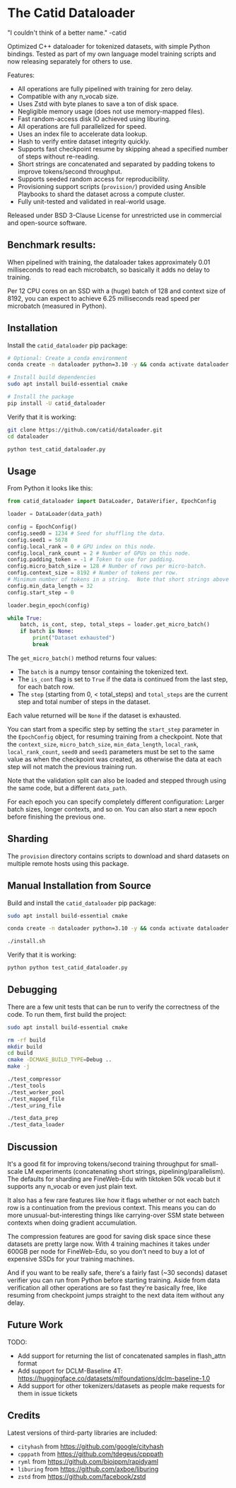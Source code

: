 # The Catid Dataloader

"I couldn't think of a better name." -catid

Optimized C++ dataloader for tokenized datasets, with simple Python bindings.  Tested as part of my own language model training scripts and now releasing separately for others to use.

Features:
* All operations are fully pipelined with training for zero delay.
* Compatible with any n_vocab size.
* Uses Zstd with byte planes to save a ton of disk space.
* Negligible memory usage (does not use memory-mapped files).
* Fast random-access disk IO achieved using liburing.
* All operations are full parallelized for speed.
* Uses an index file to accelerate data lookup.
* Hash to verify entire dataset integrity quickly.
* Supports fast checkpoint resume by skipping ahead a specified number of steps without re-reading.
* Short strings are concatenated and separated by padding tokens to improve tokens/second throughput.
* Supports seeded random access for reproducibility.
* Provisioning support scripts (`provision/`) provided using Ansible Playbooks to shard the dataset across a compute cluster.
* Fully unit-tested and validated in real-world usage.

Released under BSD 3-Clause License for unrestricted use in commercial and open-source software.


## Benchmark results:

When pipelined with training, the dataloader takes approximately 0.01 milliseconds to read each microbatch, so basically it adds no delay to training.

Per 12 CPU cores on an SSD with a (huge) batch of 128 and context size of 8192, you can expect to achieve 6.25 milliseconds read speed per microbatch (measured in Python).


## Installation

Install the `catid_dataloader` pip package:

```bash
# Optional: Create a conda environment
conda create -n dataloader python=3.10 -y && conda activate dataloader

# Install build dependencies
sudo apt install build-essential cmake

# Install the package
pip install -U catid_dataloader
```

Verify that it is working:

```bash
git clone https://github.com/catid/dataloader.git
cd dataloader

python test_catid_dataloader.py
```


## Usage

From Python it looks like this:

```python
from catid_dataloader import DataLoader, DataVerifier, EpochConfig

loader = DataLoader(data_path)

config = EpochConfig()
config.seed0 = 1234 # Seed for shuffling the data.
config.seed1 = 5678
config.local_rank = 0 # GPU index on this node.
config.local_rank_count = 2 # Number of GPUs on this node.
config.padding_token = -1 # Token to use for padding.
config.micro_batch_size = 128 # Number of rows per micro-batch.
config.context_size = 8192 # Number of tokens per row.
# Minimum number of tokens in a string.  Note that short strings above this size are concatenated and separated by padding tokens.
config.min_data_length = 32
config.start_step = 0

loader.begin_epoch(config)

while True:
    batch, is_cont, step, total_steps = loader.get_micro_batch()
    if batch is None:
        print("Dataset exhausted")
        break
```

The `get_micro_batch()` method returns four values:
* The `batch` is a numpy tensor containing the tokenized text.
* The `is_cont` flag is set to `True` if the data is continued from the last step, for each batch row.
* The `step` (starting from 0, < total_steps) and `total_steps` are the current step and total number of steps in the dataset.

Each value returned will be `None` if the dataset is exhausted.

You can start from a specific step by setting the `start_step` parameter in the `EpochConfig` object, for resuming training from a checkpoint.  Note that the `context_size`, `micro_batch_size`, `min_data_length`, `local_rank`, `local_rank_count`, `seed0` and `seed1` parameters must be set to the same value as when the checkpoint was created, as otherwise the data at each step will not match the previous training run.

Note that the validation split can also be loaded and stepped through using the same code, but a different `data_path`.

For each epoch you can specify completely different configuration: Larger batch sizes, longer contexts, and so on.  You can also start a new epoch before finishing the previous one.


## Sharding

The `provision` directory contains scripts to download and shard datasets on multiple remote hosts using this package.


## Manual Installation from Source

Build and install the `catid_dataloader` pip package:

```bash
sudo apt install build-essential cmake

conda create -n dataloader python=3.10 -y && conda activate dataloader

./install.sh
```

Verify that it is working:

```bash
python python test_catid_dataloader.py
```


## Debugging

There are a few unit tests that can be run to verify the correctness of the code.  To run them, first build the project:

```bash
sudo apt install build-essential cmake

rm -rf build
mkdir build
cd build
cmake -DCMAKE_BUILD_TYPE=Debug ..
make -j

./test_compressor
./test_tools
./test_worker_pool
./test_mapped_file
./test_uring_file

./test_data_prep
./test_data_loader
```


## Discussion

It's a good fit for improving tokens/second training throughput for small-scale LM experiments (concatenating short strings, pipelining/parallelism).  The defaults for sharding are FineWeb-Edu with tiktoken 50k vocab but it supports any n_vocab or even just plain text.

It also has a few rare features like how it flags whether or not each batch row is a continuation from the previous context.  This means you can do more unusual-but-interesting things like carrying-over SSM state between contexts when doing gradient accumulation.

The compression features are good for saving disk space since these datasets are pretty large now.  With 4 training machines it takes under 600GB per node for FineWeb-Edu, so you don't need to buy a lot of expensive SSDs for your training machines.

And if you want to be really safe, there's a fairly fast (~30 seconds) dataset verifier you can run from Python before starting training.  Aside from data verification all other operations are so fast they're basically free, like resuming from checkpoint jumps straight to the next data item without any delay.


## Future Work

TODO:

* Add support for returning the list of concatenated samples in flash_attn format
* Add support for DCLM-Baseline 4T: https://huggingface.co/datasets/mlfoundations/dclm-baseline-1.0
* Add support for other tokenizers/datasets as people make requests for them in issue tickets


## Credits

Latest versions of third-party libraries are included:

* `cityhash` from https://github.com/google/cityhash
* `cpppath` from https://github.com/tdegeus/cpppath
* `ryml` from https://github.com/biojppm/rapidyaml
* `liburing` from https://github.com/axboe/liburing
* `zstd` from https://github.com/facebook/zstd
